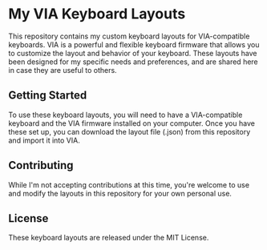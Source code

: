 # My VIA Keyboard Layouts

This repository contains my custom keyboard layouts for VIA-compatible keyboards. VIA is a powerful and flexible keyboard firmware that allows you to customize the layout and behavior of your keyboard. These layouts have been designed for my specific needs and preferences, and are shared here in case they are useful to others.

## Getting Started

To use these keyboard layouts, you will need to have a VIA-compatible keyboard and the VIA firmware installed on your computer. Once you have these set up, you can download the layout file (.json) from this repository and import it into VIA.

## Contributing

While I'm not accepting contributions at this time, you're welcome to use and modify the layouts in this repository for your own personal use.

## License

These keyboard layouts are released under the MIT License.
